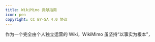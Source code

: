```yaml
---
title: WikiMimo 贡献指南
icon: pen
copyright: CC BY-SA 4.0 协议
---
```


作为一个完全由个人独立运营的 Wiki，WikiMimo 虽坚持“以事实为根本”，
